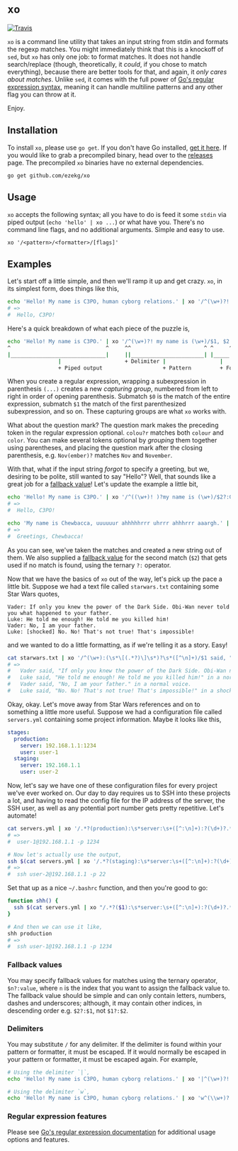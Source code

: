 # `xo`
[![Travis](https://img.shields.io/travis/ezekg/xo.svg?style=flat-square)](https://travis-ci.org/ezekg/xo)

`xo` is a command line utility that takes an input string from stdin and formats
the regexp matches. You might immediately think that this is a knockoff of `sed`,
but `xo` has only one job: to format matches. It does not handle search/replace
(though, theoretically, it _could_, if you chose to match everything), because
there are better tools for that, and again, it _only cares about matches_. Unlike
`sed`, it comes with the full power of [Go's regular expression syntax](https://golang.org/pkg/regexp/syntax/),
meaning it can handle multiline patterns and any other flag you can throw at it.

Enjoy.

## Installation
To install `xo`, please use `go get`. If you don't have Go installed, [get it here](https://golang.org/dl/).
If you would like to grab a precompiled binary, head over to the [releases](https://github.com/ezekg/xo/releases)
page. The precompiled `xo` binaries have no external dependencies.

```
go get github.com/ezekg/xo
```

## Usage
`xo` accepts the following syntax; all you have to do is feed it some `stdin` via
piped output (`echo 'hello' | xo ...`) or what have you. There's no command line
flags, and no additional arguments. Simple and easy to use.
```
xo '/<pattern>/<formatter>/[flags]'
```

## Examples
Let's start off a little simple, and then we'll ramp it up and get crazy. `xo`,
in its simplest form, does things like this,
```bash
echo 'Hello! My name is C3PO, human cyborg relations.' | xo '/^(\w+)?! my name is (\w+)/$1, $2!/i'
# =>
#  Hello, C3PO!
```

Here's a quick breakdown of what each piece of the puzzle is,
```bash
echo 'Hello! My name is C3PO.' | xo '/^(\w+)?! my name is (\w+)/$1, $2!/i'
^                              ^     ^^                       ^ ^     ^ ^
|______________________________|     ||_______________________| |_____| |
                |                    + Delimiter |                 |    + Flag
                + Piped output                   + Pattern         + Formatter
```

When you create a regular expression, wrapping a subexpression in parenthesis `(...)`
creates a new _capturing group_, numbered from left to right in order of opening
parenthesis. Submatch `$0` is the match of the entire expression, submatch `$1`
the match of the first parenthesized subexpression, and so on. These capturing
groups are what `xo` works with.

What about the question mark? The question mark makes the preceding token in the
regular expression optional. `colou?r` matches both `colour` and `color`. You can
make several tokens optional by _grouping_ them together using parentheses, and
placing the question mark after the closing parenthesis, e.g. `Nov(ember)?`
matches `Nov` and `November`.

With that, what if the input string _forgot_ to specify a greeting, but we, desiring
to be polite, still wanted to say "Hello"? Well, that sounds like a great job for
a [fallback value](#fallback-values)! Let's update the example a little bit,
```bash
echo 'Hello! My name is C3PO.' | xo '/^((\w+)! )?my name is (\w+)/$2?:Greetings, $3!/i'
# =>
#  Hello, C3PO!

echo 'My name is Chewbacca, uuuuuur ahhhhhrrr uhrrr ahhhrrr aaargh.' | xo '/^((\w+)! )?my name is (\w+)/$2?:Greetings, $3!/i'
# =>
#  Greetings, Chewbacca!
```

As you can see, we've taken the matches and created a new string out of them. We
also supplied a [fallback value](#fallback-values) for the second match (`$2`)
that gets used if no match is found, using the ternary `?:` operator.

Now that we have the basics of `xo` out of the way, let's pick up the pace a little
bit. Suppose we had a text file called `starwars.txt` containing some Star Wars quotes,
```
Vader: If only you knew the power of the Dark Side. Obi-Wan never told you what happened to your father.
Luke: He told me enough! He told me you killed him!
Vader: No, I am your father.
Luke: [shocked] No. No! That's not true! That's impossible!
```

and we wanted to do a little formatting, as if we're telling it as a story. Easy!
```bash
cat starwars.txt | xo '/^(\w+):(\s*\[(.*?)\]\s*)?\s*([^\n]+)/$1 said, "$4" in a $3?:normal voice./mi'
# =>
#   Vader said, "If only you knew the power of the Dark Side. Obi-Wan never told you what happened to your father." in a normal voice.
#   Luke said, "He told me enough! He told me you killed him!" in a normal voice.
#   Vader said, "No, I am your father." in a normal voice.
#   Luke said, "No. No! That's not true! That's impossible!" in a shocked voice.
```

Okay, okay. Let's move away from Star Wars references and on to something a little
more useful. Suppose we had a configuration file called `servers.yml` containing
some project information. Maybe it looks like this,
```yml
stages:
  production:
    server: 192.168.1.1:1234
    user: user-1
  staging:
    server: 192.168.1.1
    user: user-2
```

Now, let's say we have one of these configuration files for every project we've ever
worked on. Our day to day requires us to SSH into these projects a lot, and having
to read the config file for the IP address of the server, the SSH user, as well as
any potential port number gets pretty repetitive. Let's automate!
```bash
cat servers.yml | xo '/.*?(production):\s*server:\s+([^:\n]+):?(\d+)?.*?user:\s+([^\n]+).*/$4@$2 -p $3?:22/mis'
# =>
#  user-1@192.168.1.1 -p 1234

# Now let's actually use the output,
ssh $(cat servers.yml | xo '/.*?(staging):\s*server:\s+([^:\n]+):?(\d+)?.*?user:\s+([^\n]+).*/$4@$2 -p $3?:22/mis')
# =>
#  ssh user-2@192.168.1.1 -p 22
```

Set that up as a nice `~/.bashrc` function, and then you're good to go:
```bash
function shh() {
  ssh $(cat servers.yml | xo "/.*?($1):\s*server:\s+([^:\n]+):?(\d+)?.*?user:\s+([^\n]+).*/\$4@\$2 -p \$3?:22/mis")
}

# And then we can use it like,
shh production
# =>
#  ssh user-1@192.168.1.1 -p 1234
```

### Fallback values
You may specify fallback values for matches using the ternary operator, `$n?:value`,
where `n` is the index that you want to assign the fallback value to. The fallback
value should be simple and can only contain letters, numbers, dashes and underscores;
although, it may contain other indices, in descending order e.g. `$2?:$1`, not `$1?:$2`.

### Delimiters
You may substitute `/` for any delimiter. If the delimiter is found within your pattern
or formatter, it must be escaped. If it would normally be escaped in your pattern
or formatter, it must be escaped again. For example,

```bash
# Using the delimiter `|`,
echo 'Hello! My name is C3PO, human cyborg relations.' | xo '|^(\w+)?! my name is (\w+)|$1, $2!|i'

# Using the delimiter `w`,
echo 'Hello! My name is C3PO, human cyborg relations.' | xo 'w^(\\w+)?! my name is (\\w+)w$1, $2!wi'
```

### Regular expression features
Please see [Go's regular expression documentation](https://golang.org/pkg/regexp/syntax/)
for additional usage options and features.
